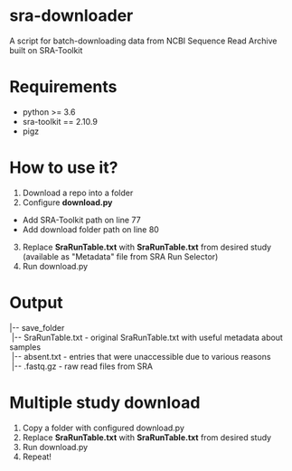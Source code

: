 # sra-downloader
A script for batch-downloading data from NCBI Sequence Read Archive built on SRA-Toolkit

# Requirements
- python >= 3.6
- sra-toolkit == 2.10.9
- pigz 

# How to use it? 
1. Download a repo into a folder
2. Configure **download.py**
- Add SRA-Toolkit path on line 77 
- Add download folder path on line 80   
3. Replace **SraRunTable.txt** with **SraRunTable.txt** from desired study (available as "Metadata" file from SRA Run Selector)
4. Run download.py

# Output
|-- save_folder  
&nbsp;|-- SraRunTable.txt         - original SraRunTable.txt with useful metadata about samples  
&nbsp;|-- absent.txt              - entries that were unaccessible due to various reasons  
&nbsp;|-- .fastq.gz               - raw read files from SRA  

# Multiple study download
1. Copy a folder with configured download.py
2. Replace **SraRunTable.txt** with **SraRunTable.txt** from desired study
3. Run download.py
4. Repeat! 
